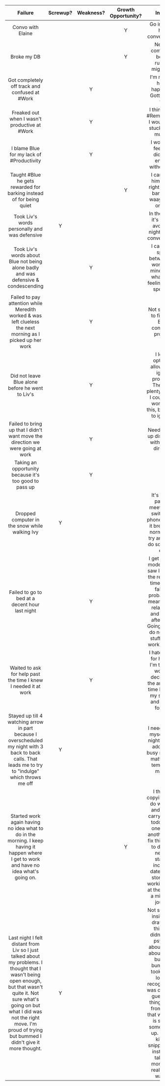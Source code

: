 | Failure		| Screwup?		| Weakness?			| Growth Opportunity? 		| Insight 			|
| :----------: | :----------: | :----------: | :----------: | :----------: |
| Convo with Elaine | | | Y | Go in soft to hard conversations |
| Broke my DB | | | Y| Need to compile JS before running migrations|
| Got completely off track and confused at #Work | | Y | | I'm not sure how it happened. Gotta traige this|
| Freaked out when I wasn't productive at #Work | | Y | | I think this is #RemoteWork. I wouldn't be stuck half as much irl |
| I blame Blue for my lack of #Productivity | | Y | | I would still feel like I didn't do enough without Blue |
| Taught #Blue he gets rewarded for barking instead of for being quiet | | | Y | I can't give him a treat right after he barks, but waay before or after |
| Took Liv's words personally and was defensive | Y | | | In the future, it's best to avoid late night intense conversations |
| Took Liv's words about Blue not being alone badly and was defensive & condescending | | Y | | I can leave space between her words and mine to see what she's feeling before speaking | 
| Failed to pay attention while Meredith worked & was left clueless the next morning as I picked up her work | | Y | | Not sure how to fix this... But a consistent problem | 
| Did not leave Blue alone before he went to Liv's | | Y | | I let my optimism allow me to ignore problems. There are plenty of ways I could have worked on this, but chose to ignore it |
| Failed to bring up that I didn't want move the direction we were going at work | | Y | |  Need to bring up discomfort with project direction |
| Taking an opportunity because it's too good to pass up | | Y | | |
| Dropped computer in the snow while walking Ivy | Y | | | It's best to pause a meeting and switch to a phone (even if it breaks the norms) than try and fail to do something else |
| Failed to go to bed at a decent hour last night | | Y | | I get into this mode where I saw I deserve the relaxation time. That's fair, but probably just means I need relax more and do less after work. Going to try to do non work stuff before work 8-8:30. |
| Waited to ask for help past the time I knew I needed it at work | | Y | | I hate asking for help, so I'm trying to work on decreasing the amount of time between my struggle and my ask for help |
| Stayed up till 4 watching arrow in part because I overscheduled my night with 3 back to back calls. That leads me to try to "indulge" which throws me off | Y | | | I need time to myself most nights, I can't add to my busy nights no matter how tempting it may be |
| Started work again having no idea what to do in the morning. I keep having it happen where I get to work and have no idea what's going on. | | | Y | I think by copying what I do with Neil and I daily, carrying over todos from one day to another, I can fix this. I think to do that I need to starting including dates in the stories I'm working on up at the top, like a mini daily journal. |
| Last night I felt distant from Liv so I just talked about my problems. I thought that I wasn't being open enough, but that wasn't quite it. Not sure what's going on but what I did was not the right move. I'm proud of trying but bummed I didn't give it more thought. | Y | | | Not sure what insights to draw from this. She didn't seem psyched about talking about things, but I am bummed it took me so long to recognize she was on edge. I guess one thing to take from this is that when she is snippy, something is up. I think I kind of snipped back instead of taking a moment to realize she was off |
